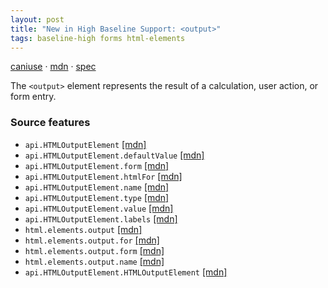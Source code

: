 ```yaml
---
layout: post
title: "New in High Baseline Support: <output>"
tags: baseline-high forms html-elements
---
```


[caniuse](https://caniuse.com/?search=output) · [mdn](https://developer.mozilla.org/en-US/search?q=<output>) · [spec](https://html.spec.whatwg.org/multipage/form-elements.html#the-output-element)

The `<output>` element represents the result of a calculation, user action, or form entry.

### Source features

- ``api.HTMLOutputElement`` [[mdn]](https://developer.mozilla.org/en-US/search?q=api.HTMLOutputElement)
- ``api.HTMLOutputElement.defaultValue`` [[mdn]](https://developer.mozilla.org/en-US/search?q=api.HTMLOutputElement.defaultValue)
- ``api.HTMLOutputElement.form`` [[mdn]](https://developer.mozilla.org/en-US/search?q=api.HTMLOutputElement.form)
- ``api.HTMLOutputElement.htmlFor`` [[mdn]](https://developer.mozilla.org/en-US/search?q=api.HTMLOutputElement.htmlFor)
- ``api.HTMLOutputElement.name`` [[mdn]](https://developer.mozilla.org/en-US/search?q=api.HTMLOutputElement.name)
- ``api.HTMLOutputElement.type`` [[mdn]](https://developer.mozilla.org/en-US/search?q=api.HTMLOutputElement.type)
- ``api.HTMLOutputElement.value`` [[mdn]](https://developer.mozilla.org/en-US/search?q=api.HTMLOutputElement.value)
- ``api.HTMLOutputElement.labels`` [[mdn]](https://developer.mozilla.org/en-US/search?q=api.HTMLOutputElement.labels)
- ``html.elements.output`` [[mdn]](https://developer.mozilla.org/en-US/search?q=html.elements.output)
- ``html.elements.output.for`` [[mdn]](https://developer.mozilla.org/en-US/search?q=html.elements.output.for)
- ``html.elements.output.form`` [[mdn]](https://developer.mozilla.org/en-US/search?q=html.elements.output.form)
- ``html.elements.output.name`` [[mdn]](https://developer.mozilla.org/en-US/search?q=html.elements.output.name)
- ``api.HTMLOutputElement.HTMLOutputElement`` [[mdn]](https://developer.mozilla.org/en-US/search?q=api.HTMLOutputElement.HTMLOutputElement)
